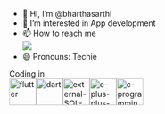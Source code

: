 - 👋 Hi, I’m @bharthasarthi
- 👀 I’m interested in App development
- 📫 How to reach me<br>
[<img src="https://img.shields.io/badge/LinkedIn-0077B5?style=for-the-badge&logo=linkedin&logoColor=white" />](https://www.linkedin.com/in/bharthasarathi-sriram-k/)
- 😄 Pronouns: Techie




Coding in<br>
<img width="48" height="48" src="https://img.icons8.com/color/48/flutter.png" alt="flutter"/><img width="48" height="48" src="https://img.icons8.com/color/48/dart.png" alt="dart"/><img width="48" height="48" src="https://img.icons8.com/external-bearicons-outline-color-bearicons/48/external-SQL-file-extension-bearicons-outline-color-bearicons.png" alt="external-SQL-file-extension-bearicons-outline-color-bearicons"/><img width="48" height="48" src="https://img.icons8.com/color/48/c-plus-plus-logo.png" alt="c-plus-plus-logo"/><img width="48" height="48" src="https://img.icons8.com/fluency/48/c-programming.png" alt="c-programming"/>



